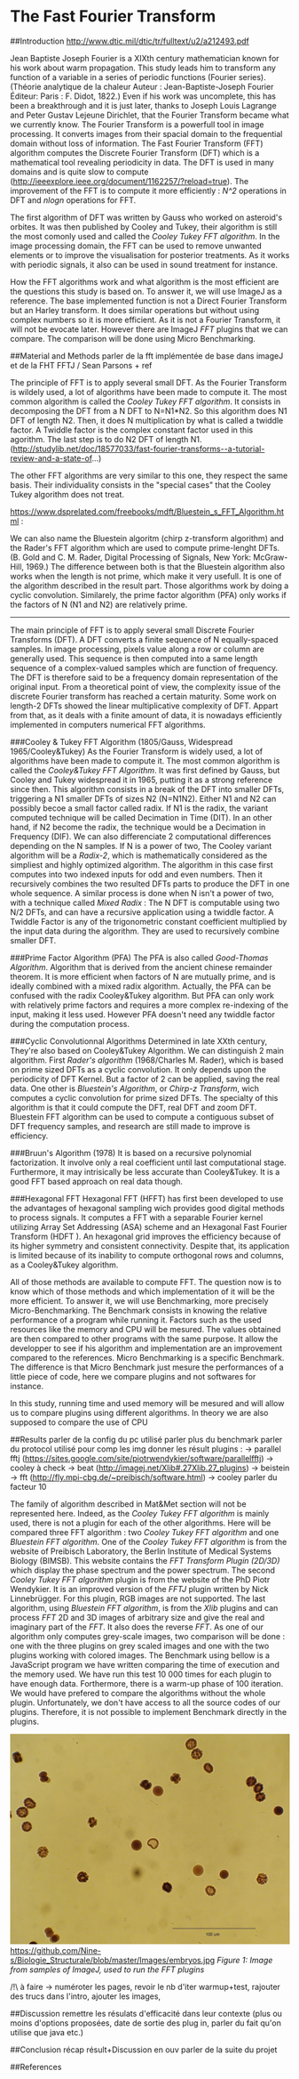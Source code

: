 # The Fast Fourier Transform

##Introduction
http://www.dtic.mil/dtic/tr/fulltext/u2/a212493.pdf

Jean Baptiste Joseph Fourier is a XIXth century mathematician known for his work about warm propagation. This study leads him to transform any function of a variable in a series of periodic functions (Fourier series). (Théorie analytique de la chaleur
Auteur : 	Jean-Baptiste-Joseph Fourier
Éditeur: 	Paris : F. Didot, 1822.)
Even if his work was uncomplete, this has been a breakthrough and it is just later, thanks to Joseph Louis Lagrange and Peter Gustav Lejeune Dirichlet, that the Fourier Transform became what we currently know.
The Fourier Transform is a powerfull tool in image processing. 
It converts images from their spacial domain to the frequential domain without loss of information. 
The Fast Fourier Transform (FFT) algorithm computes the Discrete Fourier Transform (DFT) which is a mathematical tool revealing periodicity in data. The DFT is used in many domains and is quite slow to compute (http://ieeexplore.ieee.org/document/1162257/?reload=true). The improvement of the FFT is to compute it more efficiently : *N^2* operations in DFT and *nlogn* operations for FFT.


The first algorithm of DFT was written by Gauss who worked on asteroid's orbites. It was then published by Cooley and Tukey, their algorithm is still the most comonly used and called the *Cooley Tukey FFT algorithm*.
In the image processing domain, the FFT can be used to remove unwanted elements or to improve the visualisation for posterior treatments. As it works with periodic signals, it also can be used in sound treatment for instance.

How the FFT algorithms work and what algorithm is the most efficient are the questions this study is based on. 
To answer it, we will use ImageJ as a reference. The base implemented function is not a Direct Fourier Transform but an Harley transform. It does similar operations but without using complex numbers so it is more efficient. As it is not a Fourier Transform, it will not be evocate later. However there are ImageJ *FFT* plugins that we can compare. The comparison will be done using Micro Benchmarking.

##Material and Methods
parler de la fft implémentée de base dans imageJ et de la FHT
FFTJ / Sean Parsons + ref


The principle of FFT is to apply several small DFT. As the Fourier Transform is wildely used, a lot of algorithms have been made to compute it.
The most common algorithm is called the *Cooley Tukey FFT algorithm*. It consists in decomposing the DFT from a N DFT to N=N1*N2. So this algorithm does N1 DFT of length N2. Then, it does N multiplication by what is called a twiddle factor. A Twiddle factor is the complex constant factor used in this agorithm. The last step is to do N2 DFT of length N1.
(http://studylib.net/doc/18577033/fast-fourier-transforms--a-tutorial-review-and-a-state-of...)

The other FFT algorithms are very similar to this one, they respect the same basis. Their individuality consists in the "special cases" that the Cooley Tukey algorithm does not treat.


https://www.dsprelated.com/freebooks/mdft/Bluestein_s_FFT_Algorithm.html :

 We can also name the Bluestein algoritm (chirp z-transform algorithm) and the Rader's FFT algorithm which are used to compute prime-lenght DFTs. (B. Gold and C. M. Rader, Digital Processing of Signals, New York: McGraw-Hill, 1969.) The difference between both is that the Bluestein algorithm also works when the length is not prime, which make it very usefull. It is one of the algorithm described in the result part. Those algorithms work by doing a cyclic convolution.
Similarely, the prime factor algorithm (PFA) only works if the factors of N (N1 and N2) are relatively prime.


-------------------------------------------
The main principle of FFT is to apply several small Discrete Fourier Transforms (DFT). A DFT converts a finite sequence of N equally-spaced samples. In image processing, pixels value along a row or column are generally used. This sequence is then computed into a same length sequence of a complex-valued samples which are function of frequency. The DFT is therefore said to be a frequency domain representation of the original input. From a theoretical point of view, the complexity issue of the discrete Fourier transform has reached a certain maturity. Some work on length-2 DFTs showed the linear multiplicative complexity of DFT. Appart from that, as it deals with a finite amount of data, it is nowadays efficiently implemented in computers numerical FFT algorithms.

###Cooley & Tukey FFT Algorithm (1805/Gauss, Widespread 1965/Cooley&Tukey)
As the Fourier Transform is widely used, a lot of algorithms have been made to compute it. The most common algorithm is called the *Cooley&Tukey FFT Algorithm*. It was first defined by Gauss, but Cooley and Tukey widespread it in 1965, putting it as a strong reference since then. This algorithm consists in a break of the DFT into smaller DFTs, triggering a N1 smaller DFTs of sizes N2 (N=N1N2). Either N1 and N2 can possibly becoe a small factor called radix. If N1 is the radix, the variant computed technique will be called Decimation in Time (DIT). In an other hand, if N2 become the radix, the technique would be a Decimation in Frequency (DIF). We can also differenciate 2 computational differences depending on the N samples. If N is a power of two, The Cooley variant algorithm will be a *Radix-2*, which is mathematically considered as the simpliest and highly optimized algorithm. The algorithm in this case first computes into two indexed inputs for odd and even numbers. Then it recursively combines the two resulted DFTs parts to produce the DFT in one whole sequence. A similar process is done when N isn't a power of two, with a technique called *Mixed Radix* : The N DFT is computable using two N/2 DFTs, and can have a recursive application using a twiddle factor. A Twiddle Factor is any of the trigonometric constant coefficient multiplied by the input data during the algorithm. They are used to recursively combine smaller DFT.

###Prime Factor Algorithm (PFA)
The PFA is also called *Good-Thomas Algorithm*.
Algorithm that is derived from the ancient chinese remainder theorem.
It is more efficient when factors of N are mutually prime, and is ideally combined with a mixed radix algorithm. Actually, the PFA can be confused with the radix Cooley&Tukey algorithm. But PFA can only work with relatively prime factors and requires a more complex re-indexing of the input, making it less used. However PFA doesn't need any twiddle factor during the computation process.

###Cyclic Convolutionnal Algorithms
Determined in late XXth century, They're also based on Cooley&Tukey Algorithm. We can distinguish 2 main algorithm. First *Rader's algorithm* (1968/Charles M. Rader), which is based on prime sized DFTs as a cyclic convolution. It only depends upon the periodicity of DFT Kernel. But a factor of 2 can be applied, saving the real data. One other is *Bluestein's Algorithm*, or *Chirp-z Transform*, wich computes a cyclic convolution for prime sized DFTs. The specialty of this algorithm is that it could compute the DFT, real DFT and zoom DFT. Bluestein FFT algorithm can be used to compute a contiguous subset of DFT frequency samples, and research are still made to improve is efficiency.

###Bruun's Algorithm (1978)
It is based on a recursive polynomial factorization. It involve only a real coefficient until last computational stage. Furthermore, it may intrisically be less accurate than Cooley&Tukey. It is a good FFT based approach on real data though.

###Hexagonal FFT
Hexagonal FFT (HFFT) has first been developed to use the advantages of hexagonal sampling wich provides good digital methods to process signals. It computes a FFT with a separable Fourier kernel utilizing Array Set Addressing (ASA) scheme and an Hexagonal Fast Fourier Transform (HDFT ). An hexagonal grid improves the efficiency because of its higher symmetry and consistent connectivity. Despite that, its application is limited because of its inability to compute orthogonal rows and columns, as a Cooley&Tukey algorithm.

All of those methods are available to compute FFT. The question now is to know which of those methods and which implementation of it will be the more efficient. To answer it, we will use Benchmarking, more precisely Micro-Benchmarking. The Benchmark consists in knowing the relative performance of a program while running it. Factors such as the used resources like the memory and CPU will be mesured. The values obtained are then compared to other programs with the same purpose. It allow the developper to see if his algorithm and implementation are an improvement compared to the references. Micro Benchmarking is a specific Benchmark. The difference is that Micro Benchmark just mesure the performances of a little piece of code, here we compare plugins and not softwares for instance.

In this study, running time and used memory will be mesured and will allow us to compare plugins using different algorithms.
In theory we are also supposed to compare the use of CPU

##Results
parler de la config du pc utilisé
parler plus du benchmark
parler du protocol utilisé pour comp les img
donner les résult 
plugins : 
-> parallel fftj (https://sites.google.com/site/piotrwendykier/software/parallelfftj) -> cooley à check
-> beat (http://imagej.net/Xlib#.27Xlib.27_plugins) -> beistein
-> fft (http://fly.mpi-cbg.de/~preibisch/software.html) -> cooley
parler du facteur 10

The family of algorithm described in Mat&Met section will not be represented here. Indeed, as the *Cooley Tukey FFT algorithm* is mainly used, there is not a plugin for each of the other algorithms. 
Here will be compared three FFT algorithm : two *Cooley Tukey FFT algorithm* and one *Bluestein FFT algorithm*. 
One of the *Cooley Tukey FFT algorithm* is from the website of Preibisch Laboratory, the Berlin Institute of Medical Systems Biology (BIMSB). This website contains the *FFT Transform Plugin (2D/3D)* which display the phase spectrum and the power spectrum.
The second *Cooley Tukey FFT algorithm* plugin is from the website of the PhD Piotr Wendykier. It is an improved version of the *FFTJ* plugin written by Nick Linnebrügger. For this plugin, RGB images are not supported.
The last algorithm, using *Bluestein FFT algorithm*, is from the *Xlib* plugins and can process *FFT* 2D and 3D images of arbitrary size and give the real and imaginary part of the *FFT*. It also does the reverse *FFT*.
As one of our algorithm only computes grey-scale images, two comparison will be done : one with the three plugins on grey scaled images and one with the two plugins working with colored images. 
The Benchmark using bellow is a JavaScript program we have written comparing the time of execution and the memory used. We have run this test 10 000 times for each plugin to have enough data. Forthermore, there is a warm-up phase of 100 iteration.
We would have prefered to compare the algorithms without the whole plugin. Unfortunately, we don't have access to all the source codes of our plugins. Therefore, it is not possible to implement Benchmark directly in the plugins. 


![Alt text](https://github.com/Nine-s/Biologie_Structurale/blob/master/Images/embryos.jpg "Reference Image")
https://github.com/Nine-s/Biologie_Structurale/blob/master/Images/embryos.jpg
*Figure 1: Image from samples of ImageJ, used to run the FFT plugins*



/!\ à faire -> numéroter les pages, revoir le nb d'iter warmup+test, rajouter des trucs dans l'intro, ajouter les images, 


##Discussion
remettre les résulats d'efficacité dans leur contexte (plus ou moins d'options proposées, date de sortie des plug in, parler du fait qu'on utilise que java etc.)

##Conclusion
récap résult+Discussion
en ouv parler de la suite du projet

##References

[^PIC1988]: Piccini F. Technical Memorandum: The Fast Hartley Transform as an alternative to the Fast Fourier Transform. Surevillance Research Laboratory.1988 Feb
[^HEI1984]: Heideman MT, Johnson DC, Sidney Burrus C. Gauss and the History of the Fast Fourier Transform. IEEE ASSP Magazine. 1984 Oct; 1(4):14-21
[^DUH1999]: Duhamel P, Vetterli M. Fast Fourier Transform: A Tutorial Review and a State of the Art. Signal Processing. 1999;19:259-299
[^AMA2015]: Amannah CI, Bakpo FS. Simplified Bluestein numerical Fast Fourier Transforms Algorithm for DSP and ASP. International Journal of Research Granthaalayah. 2015 Nov
[^WEE1984]: Weed JC, Polge RJ. An efficient implementation of a Hexagonal FFT. Acoustics, Speech and Signal Processing IEEE Conference. 1984 Material

